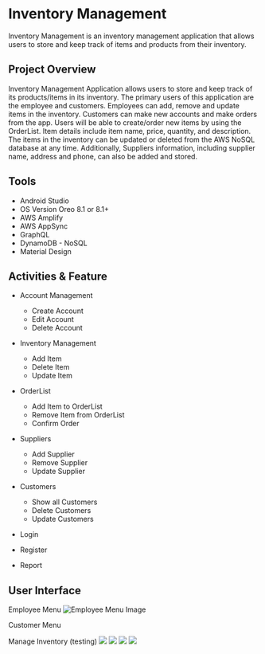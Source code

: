 
# Inventory Management 
Inventory Management is an inventory management application that allows users to store and keep track of items and products from their  inventory. 

## Project Overview
Inventory Management Application allows users to store and keep track of its products/items in its inventory. The primary users of this application are the employee and customers. Employees can add, remove and update items in the inventory. Customers can make new accounts and make orders from the app. Users will be able to create/order new items by using the OrderList. Item details include item name, price, quantity, and description. The items in the inventory can be updated or deleted from the AWS NoSQL database at any time. Additionally, Suppliers information, including supplier name, address and phone, can also be added and stored.  

## Tools
- Android Studio
- OS Version Oreo 8.1 or 8.1+ 
- AWS Amplify
- AWS AppSync
- GraphQL
- DynamoDB - NoSQL
- Material Design


## Activities & Feature
- Account Management
    - Create Account
    - Edit Account
    - Delete Account

- Inventory Management
    - Add Item
    - Delete Item
    - Update Item

- OrderList
    - Add Item to OrderList
    - Remove Item from OrderList
    - Confirm Order

- Suppliers
    - Add Supplier
    - Remove Supplier 
    - Update Supplier 

- Customers
    - Show all Customers
    - Delete Customers
    - Update Customers

- Login
- Register
- Report


## User Interface
Employee Menu
![Employee Menu Image](https://github.com/ShoRaj-mDr/Inventory-Management/blob/master/images/Employee%20Menu.png)

Customer Menu

Manage Inventory (testing)
![](https://github.com/ShoRaj-mDr/Inventory-Management/blob/master/images/Employee%20Menu.png) ![](https://github.com/ShoRaj-mDr/Inventory-Management/blob/master/images/Employee%20Menu.png) ![](https://github.com/ShoRaj-mDr/Inventory-Management/blob/master/images/Employee%20Menu.png) ![](https://github.com/ShoRaj-mDr/Inventory-Management/blob/master/images/Employee%20Menu.png) 

